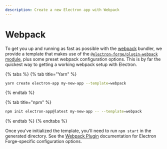 ```yaml
---
description: Create a new Electron app with Webpack
---
```


# Webpack

To get you up and running as fast as possible with the [webpack](https://webpack.js.org) bundler, we provide a template that makes use of the [`@electron-forge/plugin-webpack` module](../config/plugins/webpack.md), plus some preset webpack configuration options.  This is by far the quickest way to getting a working webpack setup with Electron.

{% tabs %}
{% tab title="Yarn" %}
```bash
yarn create electron-app my-new-app --template=webpack
```
{% endtab %}

{% tab title="npm" %}
```bash
npm init electron-app@latest my-new-app -- --template=webpack
```
{% endtab %}
{% endtabs %}

Once you've initialized the template, you'll need to run `npm start` in the generated directory. See the [Webpack Plugin](../config/plugins/webpack.md) documentation for Electron Forge-specific configuration options.
